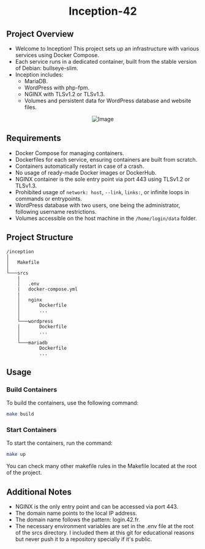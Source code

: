 <div align="center">
  <h1 style="text-align:center;">Inception-42</h1>
</div>

## Project Overview
- Welcome to Inception! This project sets up an infrastructure with various services using Docker Compose.
- Each service runs in a dedicated container, built from the stable version of Debian: bullseye-slim.
- Inception includes:
  - MariaDB.
  - WordPress with php-fpm.
  - NGINX with TLSv1.2 or TLSv1.3.
  - Volumes and persistent data for WordPress database and website files.


<p></p>
<p align="center">
  <img src="https://github.com/IcQuackson/Inception-42/assets/61185097/36c01543-3a70-4d67-bf5b-8c2d979c741b" alt="Image">
</p>

## Requirements

- Docker Compose for managing containers.
- Dockerfiles for each service, ensuring containers are built from scratch.
- Containers automatically restart in case of a crash.
- No usage of ready-made Docker images or DockerHub.
- NGINX container is the sole entry point via port 443 using TLSv1.2 or TLSv1.3.
- Prohibited usage of `network: host`, `--link`, `links:`, or infinite loops in commands or entrypoints.
- WordPress database with two users, one being the administrator, following username restrictions.
- Volumes accessible on the host machine in the `/home/login/data` folder.

## Project Structure

```plaintext
/inception
│   
│   Makefile
│
└───srcs
    |
    │   .env
    |   docker-compose.yml
    |
    │   nginx
    │       Dockerfile
    │       ...
    │
    └───wordpress
    │       Dockerfile
    │       ...
    │
    └───mariadb
            Dockerfile
            ...
```

## Usage

### Build Containers

To build the containers, use the following command:

```bash
make build
```
### Start Containers

To start the containers, run the command:

```bash
make up
```

You can check many other makefile rules in the Makefile located at the root of the project.

## Additional Notes
- NGINX is the only entry point and can be accessed via port 443.
- The domain name points to the local IP address.
- The domain name follows the pattern: login.42.fr.
- The necessary environment variables are set in the .env file at the root of the srcs directory. I included them at this git for educational reasons but never push it to a repository specially if it's public.
